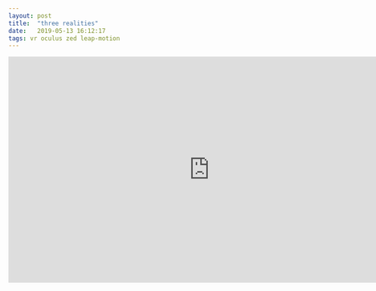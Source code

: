 ```yaml
---
layout: post
title:  "three realities"
date:   2019-05-13 16:12:17
tags: vr oculus zed leap-motion
---
```


<iframe width="800" height="450" src="https://www.youtube.com/embed/4NcDrDnEAWE" frameborder="0" allow="accelerometer; autoplay; encrypted-media; gyroscope; picture-in-picture" allowfullscreen></iframe>



